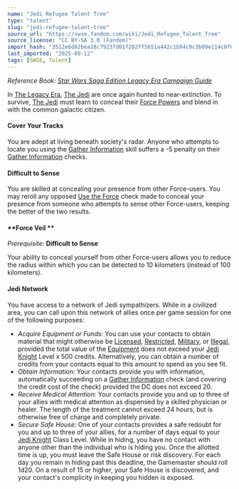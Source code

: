 ```yaml
---
name: "Jedi Refugee Talent Tree"
type: "talent"
slug: "jedi-refugee-talent-tree"
source_url: "https://swse.fandom.com/wiki/Jedi_Refugee_Talent_Tree"
source_license: "CC BY-SA 3.0 (Fandom)"
import_hash: "3512e6d82bea28c7923fd01f282ff5651a442c1b94c9c3b09e114c0f0dc19916"
last_imported: "2025-09-12"
tags: [SWSE, Talent]
---
```

*Reference Book: [Star Wars Saga Edition Legacy Era Campaign Guide](https://swse.fandom.com/wiki/Star_Wars_Saga_Edition_Legacy_Era_Campaign_Guide)*

In [The Legacy Era](https://swse.fandom.com/wiki/The_Legacy_Era), [The Jedi](https://swse.fandom.com/wiki/The_Jedi) are once again hunted to near-extinction. To survive, [The Jedi](https://swse.fandom.com/wiki/The_Jedi) must learn to conceal their [Force Powers](https://swse.fandom.com/wiki/Force_Powers) and blend in with the common galactic citizen.

#### **Cover Your Tracks**
You are adept at living beneath society's radar. Anyone who attempts to locate you using the [Gather Information](https://swse.fandom.com/wiki/Gather_Information) skill suffers a -5 penalty on their [Gather Information](https://swse.fandom.com/wiki/Gather_Information) checks.

#### **Difficult to Sense**
You are skilled at concealing your presence from other Force-users. You may reroll any opposed [Use the Force](https://swse.fandom.com/wiki/Use_the_Force) check made to conceal your presence from someone who attempts to sense other Force-users, keeping the better of the two results.

#### **Force Veil **
*Prerequisite:* **Difficult to Sense**

Your ability to conceal yourself from other Force-users allows you to reduce the radius within which you can be detected to 10 kilometers (instead of 100 kilometers).

#### **Jedi Network**
You have access to a network of Jedi sympathizers. While in a civilized area, you can call upon this network of allies once per game session for one of the following purposes:
- *Acquire Equipment or Funds:* You can use your contacts to obtain material that might otherwise be [Licensed](https://swse.fandom.com/wiki/Licensed), [Restricted](https://swse.fandom.com/wiki/Restricted), [Military](https://swse.fandom.com/wiki/Military), or [Illegal](https://swse.fandom.com/wiki/Illegal), provided the total value of the [Equipment](https://swse.fandom.com/wiki/Equipment) does not exceed your [Jedi Knight](https://swse.fandom.com/wiki/Jedi_Knight) Level x 500 credits. Alternatively, you can obtain a number of credits from your contacts equal to this amount to spend as you see fit.
- *Obtain Information:* Your contacts provide you with information, automatically succeeding on a [Gather Information](https://swse.fandom.com/wiki/Gather_Information) check (and covering the credit cost of the check) provided the DC does not exceed 20.
- *Receive Medical Attention:* Your contacts provide you and up to three of your allies with medical attention as dispensed by a skilled physician or healer. The length of the treatment cannot exceed 24 hours, but is otherwise free of charge and completely private.
- *Secure Safe House:* One of your contacts provides a safe redoubt for you and up to three of your allies, for a number of days equal to your [Jedi Knight](https://swse.fandom.com/wiki/Jedi_Knight) Class Level. While in hiding, you have no contact with anyone other than the individual who is hiding you. Once the allotted time is up, you must leave the Safe House or risk discovery. For each day you remain in hiding past this deadline, the Gamemaster should roll 1d20. On a result of 15 or higher, your Safe House is discovered, and your contact's complicity in keeping you hidden is exposed.